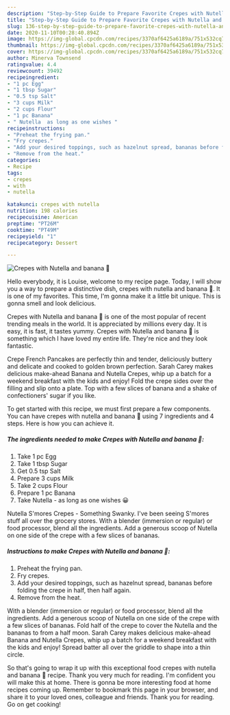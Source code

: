 ```yaml
---
description: "Step-by-Step Guide to Prepare Favorite Crepes with Nutella and banana 🥞"
title: "Step-by-Step Guide to Prepare Favorite Crepes with Nutella and banana 🥞"
slug: 136-step-by-step-guide-to-prepare-favorite-crepes-with-nutella-and-banana
date: 2020-11-10T00:28:40.894Z
image: https://img-global.cpcdn.com/recipes/3370af6425a6189a/751x532cq70/crepes-with-nutella-and-banana-🥞-recipe-main-photo.jpg
thumbnail: https://img-global.cpcdn.com/recipes/3370af6425a6189a/751x532cq70/crepes-with-nutella-and-banana-🥞-recipe-main-photo.jpg
cover: https://img-global.cpcdn.com/recipes/3370af6425a6189a/751x532cq70/crepes-with-nutella-and-banana-🥞-recipe-main-photo.jpg
author: Minerva Townsend
ratingvalue: 4.4
reviewcount: 39492
recipeingredient:
- "1 pc Egg"
- "1 tbsp Sugar"
- "0.5 tsp Salt"
- "3 cups Milk"
- "2 cups Flour"
- "1 pc Banana"
- " Nutella  as long as one wishes "
recipeinstructions:
- "Preheat the frying pan."
- "Fry crepes."
- "Add your desired toppings, such as hazelnut spread, bananas before folding the crepe in half, then half again."
- "Remove from the heat."
categories:
- Recipe
tags:
- crepes
- with
- nutella

katakunci: crepes with nutella 
nutrition: 198 calories
recipecuisine: American
preptime: "PT26M"
cooktime: "PT49M"
recipeyield: "1"
recipecategory: Dessert

---
```



![Crepes with Nutella and banana 🥞](https://img-global.cpcdn.com/recipes/3370af6425a6189a/751x532cq70/crepes-with-nutella-and-banana-🥞-recipe-main-photo.jpg)

Hello everybody, it is Louise, welcome to my recipe page. Today, I will show you a way to prepare a distinctive dish, crepes with nutella and banana 🥞. It is one of my favorites. This time, I'm gonna make it a little bit unique. This is gonna smell and look delicious.

Crepes with Nutella and banana 🥞 is one of the most popular of recent trending meals in the world. It is appreciated by millions every day. It is easy, it is fast, it tastes yummy. Crepes with Nutella and banana 🥞 is something which I have loved my entire life. They're nice and they look fantastic.

Crepe French Pancakes are perfectly thin and tender, deliciously buttery and delicate and cooked to golden brown perfection. Sarah Carey makes delicious make-ahead Banana and Nutella Crepes, whip up a batch for a weekend breakfast with the kids and enjoy! Fold the crepe sides over the filling and slip onto a plate. Top with a few slices of banana and a shake of confectioners&#39; sugar if you like.


To get started with this recipe, we must first prepare a few components. You can have crepes with nutella and banana 🥞 using 7 ingredients and 4 steps. Here is how you can achieve it.

<!--inarticleads1-->

##### The ingredients needed to make Crepes with Nutella and banana 🥞:

1. Take 1 pc Egg
1. Take 1 tbsp Sugar
1. Get 0.5 tsp Salt
1. Prepare 3 cups Milk
1. Take 2 cups Flour
1. Prepare 1 pc Banana
1. Take  Nutella - as long as one wishes 😀


Nutella S&#39;mores Crepes - Something Swanky. I&#39;ve been seeing S&#39;mores stuff all over the grocery stores. With a blender (immersion or regular) or food processor, blend all the ingredients. Add a generous scoop of Nutella on one side of the crepe with a few slices of bananas. 

<!--inarticleads2-->

##### Instructions to make Crepes with Nutella and banana 🥞:

1. Preheat the frying pan.
1. Fry crepes.
1. Add your desired toppings, such as hazelnut spread, bananas before folding the crepe in half, then half again.
1. Remove from the heat.


With a blender (immersion or regular) or food processor, blend all the ingredients. Add a generous scoop of Nutella on one side of the crepe with a few slices of bananas. Fold half of the crepe to cover the Nutella and the bananas to from a half moon. Sarah Carey makes delicious make-ahead Banana and Nutella Crepes, whip up a batch for a weekend breakfast with the kids and enjoy! Spread batter all over the griddle to shape into a thin circle. 

So that's going to wrap it up with this exceptional food crepes with nutella and banana 🥞 recipe. Thank you very much for reading. I'm confident you will make this at home. There is gonna be more interesting food at home recipes coming up. Remember to bookmark this page in your browser, and share it to your loved ones, colleague and friends. Thank you for reading. Go on get cooking!
